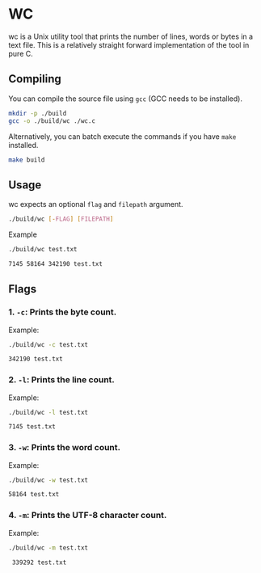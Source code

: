 # WC

wc is a Unix utility tool that prints the number of lines, words or bytes in a text file. This is a relatively straight forward implementation of the tool in pure C.

## Compiling

You can compile the source file using `gcc` (GCC needs to be installed).

```bash
mkdir -p ./build
gcc -o ./build/wc ./wc.c
```

Alternatively, you can batch execute the commands if you have `make` installed.

```bash
make build
```

## Usage

wc expects an optional `flag` and `filepath` argument.

```bash
./build/wc [-FLAG] [FILEPATH]
```

Example

```bash
./build/wc test.txt

7145 58164 342190 test.txt
```

## Flags

### 1. `-c`: Prints the byte count.

  Example:

  ```bash
  ./build/wc -c test.txt

  342190 test.txt
  ```

### 2. `-l`: Prints the line count.

  Example:

  ```bash
  ./build/wc -l test.txt

  7145 test.txt
  ```
  
### 3. `-w`: Prints the word count.

  Example:

  ```bash
  ./build/wc -w test.txt

  58164 test.txt
  ```

### 4. `-m`: Prints the UTF-8 character count.

  Example:

  ```bash
  ./build/wc -m test.txt

   339292 test.txt
  ```